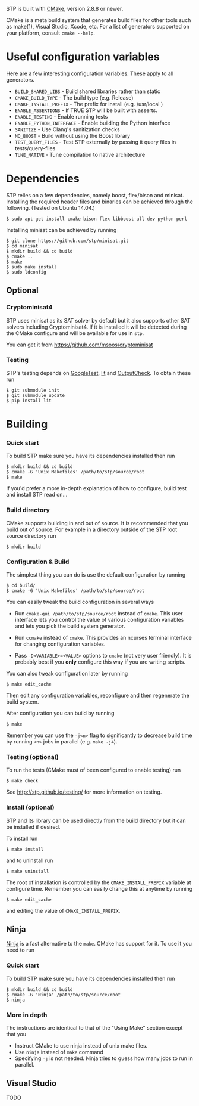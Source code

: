STP is built with [CMake](http://cmake.org/), version 2.8.8 or newer.

CMake is a meta build system that generates build files for other tools such as
make(1), Visual Studio, Xcode, etc. For a list of generators supported on your
platform, consult `cmake --help`.

# Useful configuration variables
Here are a few interesting configuration variables. These apply to all
generators.

- ``BUILD_SHARED_LIBS`` - Build shared libraries rather than static
- ``CMAKE_BUILD_TYPE`` - The build type (e.g. Release)
- ``CMAKE_INSTALL_PREFIX`` - The prefix for install (e.g. /usr/local )
- ``ENABLE_ASSERTIONS`` - If TRUE STP will be built with asserts.
- ``ENABLE_TESTING`` - Enable running tests
- ``ENABLE_PYTHON_INTERFACE`` - Enable building the Python interface
- ``SANITIZE`` - Use Clang's sanitization checks
- ``NO_BOOST`` - Build without using the Boost library
- ``TEST_QUERY_FILES`` -  Test STP externally by passing it query files in tests/query-files
- ``TUNE_NATIVE`` - Tune compilation to native architecture

# Dependencies

STP relies on a few dependencies, namely boost, flex/bison and minisat. Installing
the required header files and binaries can be achieved through the following.
(Tested on Ubuntu 14.04.)

```
$ sudo apt-get install cmake bison flex libboost-all-dev python perl
```

Installing minisat can be achieved by running

```
$ git clone https://github.com/stp/minisat.git
$ cd minisat
$ mkdir build && cd build
$ cmake ..
$ make
$ sudo make install
$ sudo ldconfig
```

## Optional

### Cryptominisat4

STP uses minisat as its SAT solver by default but it also supports other SAT solvers including Cryptominisat4. If it is installed it will be detected during the CMake configure and will be available for use in ``stp``.

You can get it from https://github.com/msoos/cryptominisat

### Testing

STP's testing depends on [GoogleTest][1], [lit][2] and [OutputCheck][3]. To obtain these run

```
$ git submodule init
$ git submodule update
$ pip install lit
```

[1]: https://code.google.com/p/googletest/
[2]: https://pypi.python.org/pypi/lit
[3]: https://github.com/stp/OutputCheck


# Building

### Quick start
To build STP make sure you have its dependencies installed then run

```
$ mkdir build && cd build
$ cmake -G 'Unix Makefiles' /path/to/stp/source/root
$ make
```

If you'd prefer a more in-depth explanation of how to configure, build
test and install STP read on...

### Build directory

CMake supports building in and out of source. It is recommended that
you build out of source. For example in a directory outside of the
STP root source directory run

```
$ mkdir build
```

### Configuration & Build

The simplest thing you can do is use the default configuration by running

```
$ cd build/
$ cmake -G 'Unix Makefiles' /path/to/stp/source/root
```

You can easily tweak the build configuration in several ways

* Run ``cmake-gui /path/to/stp/source/root`` instead of ``cmake``. This
  user interface lets you control the value of various configuration
  variables and lets you pick the build system generator.

* Run ``ccmake`` instead of ``cmake``. This provides an ncurses terminal
  interface for changing configuration variables.

* Pass ``-D<VARIABLE>=<VALUE>`` options to ``cmake`` (not very user friendly).
  It is probably best if you **only** configure this way if you are writing
  scripts.

You can also tweak configuration later by running

```
$ make edit_cache
```

Then edit any configuration variables, reconfigure and then regenerate the
build system.

After configuration you can build by running

```
$ make
```

Remember you can use the `-j<n>` flag to significantly to decrease build
time by running `<n>` jobs in parallel (e.g. `make -j4`).

### Testing (optional)

To run the tests (CMake must of been configured to enable testing) run

```
$ make check
```

See http://stp.github.io/testing/ for more information on testing.


### Install (optional)

STP and its library can be used directly from the build directory but it can be installed if desired.


To install run

```
$ make install
```

and to uninstall run

```
$ make uninstall
```

The root of installation is controlled by the ``CMAKE_INSTALL_PREFIX`` variable
at configure time. Remember you can easily change this at anytime by running

```
$ make edit_cache
```

and editing the value of ``CMAKE_INSTALL_PREFIX``.

## Ninja

[Ninja](http://martine.github.io/ninja/) is a fast alternative to the ``make``. CMake has support
for it. To use it you need to run

### Quick start

To build STP make sure you have its dependencies installed then run

```
$ mkdir build && cd build
$ cmake -G 'Ninja' /path/to/stp/source/root
$ ninja
```

### More in depth

The instructions are identical to that of the "Using Make" section except that you

* Instruct CMake to use ninja instead of unix make files.
* Use ``ninja`` instead of ``make`` command
* Specifying ``-j`` is not needed. Ninja tries to guess how many jobs to run in parallel.

## Visual Studio

TODO
